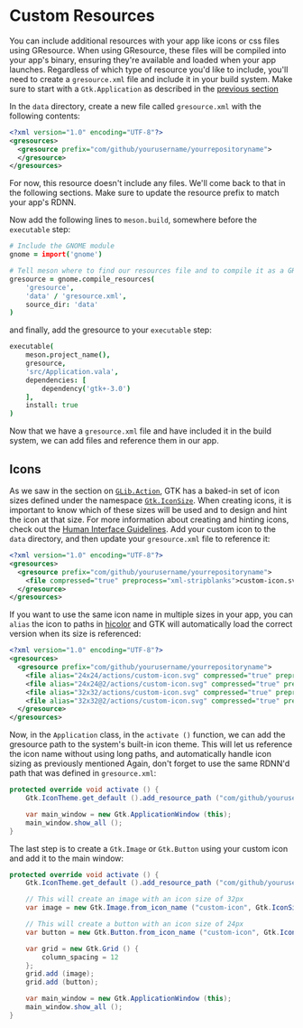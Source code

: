 # Custom Resources

You can include additional resources with your app like icons or css files using GResource. When using GResource, these files will be compiled into your app's binary, ensuring they're available and loaded when your app launches. Regardless of which type of resource you'd like to include, you'll need to create a `gresource.xml` file and include it in your build system. Make sure to start with a `Gtk.Application` as described in the [previous section](../writing-apps/our-first-app/the-build-system.md)

In the `data` directory, create a new file called `gresource.xml` with the following contents:

```xml
<?xml version="1.0" encoding="UTF-8"?>
<gresources>
  <gresource prefix="com/github/yourusername/yourrepositoryname">
  </gresource>
</gresources>
```

For now, this resource doesn't include any files. We'll come back to that in the following sections. Make sure to update the resource prefix to match your app's RDNN.

Now add the following lines to `meson.build`, somewhere before the `executable` step:

```coffeescript
# Include the GNOME module
gnome = import('gnome')

# Tell meson where to find our resources file and to compile it as a GResource
gresource = gnome.compile_resources(
    'gresource',
    'data' / 'gresource.xml',
    source_dir: 'data'
)
```

and finally, add the gresource to your `executable` step:

```coffeescript
executable(
    meson.project_name(),
    gresource,
    'src/Application.vala',
    dependencies: [
        dependency('gtk+-3.0')
    ],
    install: true
)

```

Now that we have a `gresource.xml` file and have included it in the build system, we can add files and reference them in our app.

## Icons

As we saw in the section on [`GLib.Action`](actions.md), GTK has a baked-in set of icon sizes defined under the namespace [`Gtk.IconSize`](https://valadoc.org/gtk+-3.0/Gtk.IconSize.html). When creating icons, it is important to know which of these sizes will be used and to design and hint the icon at that size. For more information about creating and hinting icons, check out the [Human Interface Guidelines](https://docs.elementary.io/hig/reference/iconography#size). Add your custom icon to the `data` directory, and then update your `gresource.xml` file to reference it:

```xml
<?xml version="1.0" encoding="UTF-8"?>
<gresources>
  <gresource prefix="com/github/yourusername/yourrepositoryname">
    <file compressed="true" preprocess="xml-stripblanks">custom-icon.svg</file>
  </gresource>
</gresources>
```

If you want to use the same icon name in multiple sizes in your app, you can `alias` the icon to paths in [hicolor](https://specifications.freedesktop.org/icon-theme-spec/latest/ar01s03.html) and GTK will automatically load the correct version when its size is referenced:

```xml
<?xml version="1.0" encoding="UTF-8"?>
<gresources>
  <gresource prefix="com/github/yourusername/yourrepositoryname">
    <file alias="24x24/actions/custom-icon.svg" compressed="true" preprocess="xml-stripblanks">custom-icon-24.svg</file>
    <file alias="24x24@2/actions/custom-icon.svg" compressed="true" preprocess="xml-stripblanks">custom-icon-24.svg</file>
    <file alias="32x32/actions/custom-icon.svg" compressed="true" preprocess="xml-stripblanks">custom-icon-32.svg</file>
    <file alias="32x32@2/actions/custom-icon.svg" compressed="true" preprocess="xml-stripblanks">custom-icon-32.svg</file>
  </gresource>
</gresources>
```

Now, in the `Application` class, in the `activate ()` function, we can add the gresource path to the system's built-in icon theme. This will let us reference the icon name without using long paths, and automatically handle icon sizing as previously mentioned Again, don't forget to use the same RDNN'd path that was defined in `gresource.xml`:

```csharp
protected override void activate () {
    Gtk.IconTheme.get_default ().add_resource_path ("com/github/yourusername/yourrepositoryname");

    var main_window = new Gtk.ApplicationWindow (this);
    main_window.show_all ();
}
```

The last step is to create a `Gtk.Image` or `Gtk.Button` using your custom icon and add it to the main window:

```csharp
protected override void activate () {
    Gtk.IconTheme.get_default ().add_resource_path ("com/github/yourusername/yourrepositoryname");

    // This will create an image with an icon size of 32px
    var image = new Gtk.Image.from_icon_name ("custom-icon", Gtk.IconSize.DND);

    // This will create a button with an icon size of 24px
    var button = new Gtk.Button.from_icon_name ("custom-icon", Gtk.IconSize.LARGE_TOOLBAR);

    var grid = new Gtk.Grid () {
        column_spacing = 12
    };
    grid.add (image);
    grid.add (button);

    var main_window = new Gtk.ApplicationWindow (this);
    main_window.show_all ();
}
```
